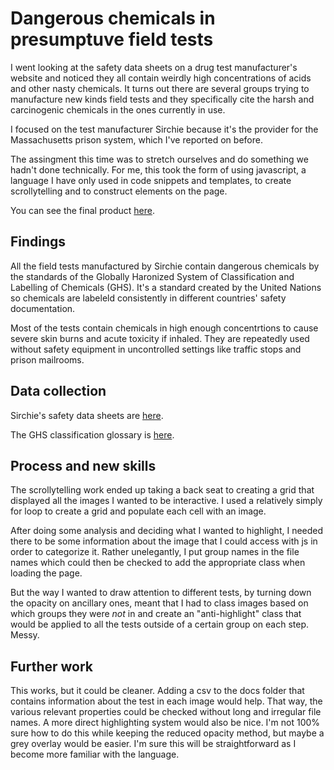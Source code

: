 # Dangerous chemicals in presumptuve field tests

I went looking at the safety data sheets on a drug test manufacturer's website and noticed they all contain weirdly high concentrations of acids and other nasty chemicals. It turns out there are several groups trying to manufacture new kinds field tests and they specifically cite the harsh and carcinogenic chemicals in the ones currently in use.

I focused on the test manufacturer Sirchie because it's the provider for the Massachusetts prison system, which I've reported on before.

The assingment this time was to stretch ourselves and do something we hadn't done technically. For me, this took the form of using javascript, a language I have only used in code snippets and templates, to create scrollytelling and to construct elements on the page.

You can see the final product [here](https://jakeneenan.github.io/field-tests/).

## Findings

All the field tests manufactured by Sirchie contain dangerous chemicals by the standards of the Globally Haronized System of Classification and Labelling of Chemicals (GHS). It's a standard created by the United Nations so chemicals are labeleld consistently in different countries' safety documentation.

Most of the tests contain chemicals in high enough concentrtions to cause severe skin burns and acute toxicity if inhaled. They are repeatedly used without safety equipment in uncontrolled settings like traffic stops and prison mailrooms.

## Data collection

Sirchie's safety data sheets are [here](https://www.sirchie.com/safety-data-sheets).

The GHS classification glossary is [here](http://www.ilpi.com/msds/ref/hstatements.html).

## Process and new skills

The scrollytelling work ended up taking a back seat to creating a grid that displayed all the images I wanted to be interactive. I used a relatively simply for loop to create a grid and populate each cell with an image.

After doing some analysis and deciding what I wanted to highlight, I needed there to be some information about the image that I could access with js in order to categorize it. Rather unelegantly, I put group names in the file names which could then be checked to add the appropriate class when loading the page.

But the way I wanted to draw attention to different tests, by turning down the opacity on ancillary ones, meant that I had to class images based on which groups they were *not* in and create an "anti-highlight" class that would be applied to all the tests outside of a certain group on each step. Messy. 

## Further work

This works, but it could be cleaner. Adding a csv to the docs folder that contains information about the test in each image would help. That way, the various relevant properties could be checked without long and irregular file names. A more direct highlighting system would also be nice. I'm not 100% sure how to do this while keeping the reduced opacity method, but maybe a grey overlay would be easier. I'm sure this will be straightforward as I become more familiar with the language.
